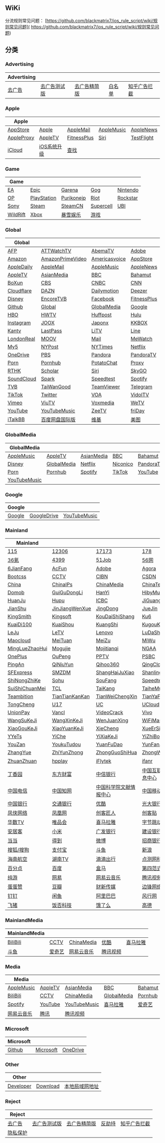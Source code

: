 ## WiKi
分流规则常见问题： [https://github.com/blackmatrix7/ios_rule_script/wiki/规则常见问题]( https://github.com/blackmatrix7/ios_rule_script/wiki/规则常见问题)
## 分类

### Advertising
|Advertising|  |  |  |  |
| ---- | ---- | ---- | ---- | ---- |
|[去广告](https://github.com/blackmatrix7/ios_rule_script/tree/master/rule/Clash/去广告) |[去广告测试版](https://github.com/blackmatrix7/ios_rule_script/tree/master/rule/Clash/去广告测试版) |[去广告精简版](https://github.com/blackmatrix7/ios_rule_script/tree/master/rule/Clash/去广告精简版) |[白名单](https://github.com/blackmatrix7/ios_rule_script/tree/master/rule/Clash/白名单) |[知乎广告拦截](https://github.com/blackmatrix7/ios_rule_script/tree/master/rule/Clash/知乎广告拦截) |

### Apple
|Apple|  |  |  |  |
| ---- | ---- | ---- | ---- | ---- |
|[AppStore](https://github.com/blackmatrix7/ios_rule_script/tree/master/rule/Clash/AppStore) |[Apple](https://github.com/blackmatrix7/ios_rule_script/tree/master/rule/Clash/Apple) |[AppleMail](https://github.com/blackmatrix7/ios_rule_script/tree/master/rule/Clash/AppleMail) |[AppleMusic](https://github.com/blackmatrix7/ios_rule_script/tree/master/rule/Clash/AppleMusic) |[AppleNews](https://github.com/blackmatrix7/ios_rule_script/tree/master/rule/Clash/AppleNews) ||||
|[AppleProxy](https://github.com/blackmatrix7/ios_rule_script/tree/master/rule/Clash/AppleProxy) |[AppleTV](https://github.com/blackmatrix7/ios_rule_script/tree/master/rule/Clash/AppleTV) |[FitnessPlus](https://github.com/blackmatrix7/ios_rule_script/tree/master/rule/Clash/FitnessPlus) |[Siri](https://github.com/blackmatrix7/ios_rule_script/tree/master/rule/Clash/Siri) |[TestFlight](https://github.com/blackmatrix7/ios_rule_script/tree/master/rule/Clash/TestFlight) |||
|[iCloud](https://github.com/blackmatrix7/ios_rule_script/tree/master/rule/Clash/iCloud) |[iOS系统升级](https://github.com/blackmatrix7/ios_rule_script/tree/master/rule/Clash/iOS系统升级) |[查找](https://github.com/blackmatrix7/ios_rule_script/tree/master/rule/Clash/查找) ||

### Game
|Game|  |  |  |  |
| ---- | ---- | ---- | ---- | ---- |
|[EA](https://github.com/blackmatrix7/ios_rule_script/tree/master/rule/Clash/EA) |[Epic](https://github.com/blackmatrix7/ios_rule_script/tree/master/rule/Clash/Epic) |[Garena](https://github.com/blackmatrix7/ios_rule_script/tree/master/rule/Clash/Garena) |[Gog](https://github.com/blackmatrix7/ios_rule_script/tree/master/rule/Clash/Gog) |[Nintendo](https://github.com/blackmatrix7/ios_rule_script/tree/master/rule/Clash/Nintendo) ||||
|[OP](https://github.com/blackmatrix7/ios_rule_script/tree/master/rule/Clash/OP) |[PlayStation](https://github.com/blackmatrix7/ios_rule_script/tree/master/rule/Clash/PlayStation) |[Purikonejp](https://github.com/blackmatrix7/ios_rule_script/tree/master/rule/Clash/Purikonejp) |[Riot](https://github.com/blackmatrix7/ios_rule_script/tree/master/rule/Clash/Riot) |[Rockstar](https://github.com/blackmatrix7/ios_rule_script/tree/master/rule/Clash/Rockstar) |||
|[Sony](https://github.com/blackmatrix7/ios_rule_script/tree/master/rule/Clash/Sony) |[Steam](https://github.com/blackmatrix7/ios_rule_script/tree/master/rule/Clash/Steam) |[SteamCN](https://github.com/blackmatrix7/ios_rule_script/tree/master/rule/Clash/SteamCN) |[Supercell](https://github.com/blackmatrix7/ios_rule_script/tree/master/rule/Clash/Supercell) |[UBI](https://github.com/blackmatrix7/ios_rule_script/tree/master/rule/Clash/UBI) ||
|[WildRift](https://github.com/blackmatrix7/ios_rule_script/tree/master/rule/Clash/WildRift) |[Xbox](https://github.com/blackmatrix7/ios_rule_script/tree/master/rule/Clash/Xbox) |[暴雪娱乐](https://github.com/blackmatrix7/ios_rule_script/tree/master/rule/Clash/暴雪娱乐) |[游戏](https://github.com/blackmatrix7/ios_rule_script/tree/master/rule/Clash/游戏) |

### Global
|Global|  |  |  |  |
| ---- | ---- | ---- | ---- | ---- |
|[AFP](https://github.com/blackmatrix7/ios_rule_script/tree/master/rule/Clash/AFP) |[ATTWatchTV](https://github.com/blackmatrix7/ios_rule_script/tree/master/rule/Clash/ATTWatchTV) |[AbemaTV](https://github.com/blackmatrix7/ios_rule_script/tree/master/rule/Clash/AbemaTV) |[Adobe](https://github.com/blackmatrix7/ios_rule_script/tree/master/rule/Clash/Adobe) |[All4](https://github.com/blackmatrix7/ios_rule_script/tree/master/rule/Clash/All4) ||||
|[Amazon](https://github.com/blackmatrix7/ios_rule_script/tree/master/rule/Clash/Amazon) |[AmazonPrimeVideo](https://github.com/blackmatrix7/ios_rule_script/tree/master/rule/Clash/AmazonPrimeVideo) |[Americasvoice](https://github.com/blackmatrix7/ios_rule_script/tree/master/rule/Clash/Americasvoice) |[AppStore](https://github.com/blackmatrix7/ios_rule_script/tree/master/rule/Clash/AppStore) |[Apple](https://github.com/blackmatrix7/ios_rule_script/tree/master/rule/Clash/Apple) |||
|[AppleDaily](https://github.com/blackmatrix7/ios_rule_script/tree/master/rule/Clash/AppleDaily) |[AppleMail](https://github.com/blackmatrix7/ios_rule_script/tree/master/rule/Clash/AppleMail) |[AppleMusic](https://github.com/blackmatrix7/ios_rule_script/tree/master/rule/Clash/AppleMusic) |[AppleNews](https://github.com/blackmatrix7/ios_rule_script/tree/master/rule/Clash/AppleNews) |[AppleProxy](https://github.com/blackmatrix7/ios_rule_script/tree/master/rule/Clash/AppleProxy) ||
|[AppleTV](https://github.com/blackmatrix7/ios_rule_script/tree/master/rule/Clash/AppleTV) |[AsianMedia](https://github.com/blackmatrix7/ios_rule_script/tree/master/rule/Clash/AsianMedia) |[BBC](https://github.com/blackmatrix7/ios_rule_script/tree/master/rule/Clash/BBC) |[Bahamut](https://github.com/blackmatrix7/ios_rule_script/tree/master/rule/Clash/Bahamut) |[BlackList](https://github.com/blackmatrix7/ios_rule_script/tree/master/rule/Clash/BlackList) |
|[BoXun](https://github.com/blackmatrix7/ios_rule_script/tree/master/rule/Clash/BoXun) |[CBS](https://github.com/blackmatrix7/ios_rule_script/tree/master/rule/Clash/CBS) |[CNBC](https://github.com/blackmatrix7/ios_rule_script/tree/master/rule/Clash/CNBC) |[CNN](https://github.com/blackmatrix7/ios_rule_script/tree/master/rule/Clash/CNN) |[CableTV](https://github.com/blackmatrix7/ios_rule_script/tree/master/rule/Clash/CableTV) |
|[Cloudflare](https://github.com/blackmatrix7/ios_rule_script/tree/master/rule/Clash/Cloudflare) |[DAZN](https://github.com/blackmatrix7/ios_rule_script/tree/master/rule/Clash/DAZN) |[Dailymotion](https://github.com/blackmatrix7/ios_rule_script/tree/master/rule/Clash/Dailymotion) |[Deezer](https://github.com/blackmatrix7/ios_rule_script/tree/master/rule/Clash/Deezer) |[Discord](https://github.com/blackmatrix7/ios_rule_script/tree/master/rule/Clash/Discord) |
|[Disney](https://github.com/blackmatrix7/ios_rule_script/tree/master/rule/Clash/Disney) |[EncoreTVB](https://github.com/blackmatrix7/ios_rule_script/tree/master/rule/Clash/EncoreTVB) |[Facebook](https://github.com/blackmatrix7/ios_rule_script/tree/master/rule/Clash/Facebook) |[FitnessPlus](https://github.com/blackmatrix7/ios_rule_script/tree/master/rule/Clash/FitnessPlus) |[Fox](https://github.com/blackmatrix7/ios_rule_script/tree/master/rule/Clash/Fox) |
|[Github](https://github.com/blackmatrix7/ios_rule_script/tree/master/rule/Clash/Github) |[Global](https://github.com/blackmatrix7/ios_rule_script/tree/master/rule/Clash/Global) |[GlobalMedia](https://github.com/blackmatrix7/ios_rule_script/tree/master/rule/Clash/GlobalMedia) |[Google](https://github.com/blackmatrix7/ios_rule_script/tree/master/rule/Clash/Google) |[GoogleDrive](https://github.com/blackmatrix7/ios_rule_script/tree/master/rule/Clash/GoogleDrive) |
|[HBO](https://github.com/blackmatrix7/ios_rule_script/tree/master/rule/Clash/HBO) |[HWTV](https://github.com/blackmatrix7/ios_rule_script/tree/master/rule/Clash/HWTV) |[Huffpost](https://github.com/blackmatrix7/ios_rule_script/tree/master/rule/Clash/Huffpost) |[Hulu](https://github.com/blackmatrix7/ios_rule_script/tree/master/rule/Clash/Hulu) |[ITV](https://github.com/blackmatrix7/ios_rule_script/tree/master/rule/Clash/ITV) |
|[Instagram](https://github.com/blackmatrix7/ios_rule_script/tree/master/rule/Clash/Instagram) |[JOOX](https://github.com/blackmatrix7/ios_rule_script/tree/master/rule/Clash/JOOX) |[Japonx](https://github.com/blackmatrix7/ios_rule_script/tree/master/rule/Clash/Japonx) |[KKBOX](https://github.com/blackmatrix7/ios_rule_script/tree/master/rule/Clash/KKBOX) |[KakaoTalk](https://github.com/blackmatrix7/ios_rule_script/tree/master/rule/Clash/KakaoTalk) |
|[Kantv](https://github.com/blackmatrix7/ios_rule_script/tree/master/rule/Clash/Kantv) |[LastPass](https://github.com/blackmatrix7/ios_rule_script/tree/master/rule/Clash/LastPass) |[LiTV](https://github.com/blackmatrix7/ios_rule_script/tree/master/rule/Clash/LiTV) |[Line](https://github.com/blackmatrix7/ios_rule_script/tree/master/rule/Clash/Line) |[LineTV](https://github.com/blackmatrix7/ios_rule_script/tree/master/rule/Clash/LineTV) |
|[LondonReal](https://github.com/blackmatrix7/ios_rule_script/tree/master/rule/Clash/LondonReal) |[MOOV](https://github.com/blackmatrix7/ios_rule_script/tree/master/rule/Clash/MOOV) |[Mail](https://github.com/blackmatrix7/ios_rule_script/tree/master/rule/Clash/Mail) |[MeWatch](https://github.com/blackmatrix7/ios_rule_script/tree/master/rule/Clash/MeWatch) |[Microsoft](https://github.com/blackmatrix7/ios_rule_script/tree/master/rule/Clash/Microsoft) |
|[My5](https://github.com/blackmatrix7/ios_rule_script/tree/master/rule/Clash/My5) |[NYPost](https://github.com/blackmatrix7/ios_rule_script/tree/master/rule/Clash/NYPost) |[NYTimes](https://github.com/blackmatrix7/ios_rule_script/tree/master/rule/Clash/NYTimes) |[Netflix](https://github.com/blackmatrix7/ios_rule_script/tree/master/rule/Clash/Netflix) |[Nikkei](https://github.com/blackmatrix7/ios_rule_script/tree/master/rule/Clash/Nikkei) |
|[OneDrive](https://github.com/blackmatrix7/ios_rule_script/tree/master/rule/Clash/OneDrive) |[PBS](https://github.com/blackmatrix7/ios_rule_script/tree/master/rule/Clash/PBS) |[Pandora](https://github.com/blackmatrix7/ios_rule_script/tree/master/rule/Clash/Pandora) |[PandoraTV](https://github.com/blackmatrix7/ios_rule_script/tree/master/rule/Clash/PandoraTV) |[PayPal](https://github.com/blackmatrix7/ios_rule_script/tree/master/rule/Clash/PayPal) |
|[Porn](https://github.com/blackmatrix7/ios_rule_script/tree/master/rule/Clash/Porn) |[Pornhub](https://github.com/blackmatrix7/ios_rule_script/tree/master/rule/Clash/Pornhub) |[PotatoChat](https://github.com/blackmatrix7/ios_rule_script/tree/master/rule/Clash/PotatoChat) |[Proxy](https://github.com/blackmatrix7/ios_rule_script/tree/master/rule/Clash/Proxy) |[Qobuz](https://github.com/blackmatrix7/ios_rule_script/tree/master/rule/Clash/Qobuz) |
|[RTHK](https://github.com/blackmatrix7/ios_rule_script/tree/master/rule/Clash/RTHK) |[Scholar](https://github.com/blackmatrix7/ios_rule_script/tree/master/rule/Clash/Scholar) |[Siri](https://github.com/blackmatrix7/ios_rule_script/tree/master/rule/Clash/Siri) |[SkyGO](https://github.com/blackmatrix7/ios_rule_script/tree/master/rule/Clash/SkyGO) |[Sony](https://github.com/blackmatrix7/ios_rule_script/tree/master/rule/Clash/Sony) |
|[SoundCloud](https://github.com/blackmatrix7/ios_rule_script/tree/master/rule/Clash/SoundCloud) |[Spark](https://github.com/blackmatrix7/ios_rule_script/tree/master/rule/Clash/Spark) |[Speedtest](https://github.com/blackmatrix7/ios_rule_script/tree/master/rule/Clash/Speedtest) |[Spotify](https://github.com/blackmatrix7/ios_rule_script/tree/master/rule/Clash/Spotify) |[TIDAL](https://github.com/blackmatrix7/ios_rule_script/tree/master/rule/Clash/TIDAL) |
|[TVB](https://github.com/blackmatrix7/ios_rule_script/tree/master/rule/Clash/TVB) |[TaiWanGood](https://github.com/blackmatrix7/ios_rule_script/tree/master/rule/Clash/TaiWanGood) |[TeamViewer](https://github.com/blackmatrix7/ios_rule_script/tree/master/rule/Clash/TeamViewer) |[Telegram](https://github.com/blackmatrix7/ios_rule_script/tree/master/rule/Clash/Telegram) |[TestFlight](https://github.com/blackmatrix7/ios_rule_script/tree/master/rule/Clash/TestFlight) |
|[TikTok](https://github.com/blackmatrix7/ios_rule_script/tree/master/rule/Clash/TikTok) |[Twitter](https://github.com/blackmatrix7/ios_rule_script/tree/master/rule/Clash/Twitter) |[VOA](https://github.com/blackmatrix7/ios_rule_script/tree/master/rule/Clash/VOA) |[VidolTV](https://github.com/blackmatrix7/ios_rule_script/tree/master/rule/Clash/VidolTV) |[Viki](https://github.com/blackmatrix7/ios_rule_script/tree/master/rule/Clash/Viki) |
|[Vimeo](https://github.com/blackmatrix7/ios_rule_script/tree/master/rule/Clash/Vimeo) |[ViuTV](https://github.com/blackmatrix7/ios_rule_script/tree/master/rule/Clash/ViuTV) |[Voxmedia](https://github.com/blackmatrix7/ios_rule_script/tree/master/rule/Clash/Voxmedia) |[WeTV](https://github.com/blackmatrix7/ios_rule_script/tree/master/rule/Clash/WeTV) |[Whatsapp](https://github.com/blackmatrix7/ios_rule_script/tree/master/rule/Clash/Whatsapp) |
|[YouTube](https://github.com/blackmatrix7/ios_rule_script/tree/master/rule/Clash/YouTube) |[YouTubeMusic](https://github.com/blackmatrix7/ios_rule_script/tree/master/rule/Clash/YouTubeMusic) |[ZeeTV](https://github.com/blackmatrix7/ios_rule_script/tree/master/rule/Clash/ZeeTV) |[friDay](https://github.com/blackmatrix7/ios_rule_script/tree/master/rule/Clash/friDay) |[iCloud](https://github.com/blackmatrix7/ios_rule_script/tree/master/rule/Clash/iCloud) |
|[iTalkBB](https://github.com/blackmatrix7/ios_rule_script/tree/master/rule/Clash/iTalkBB) |[百度网盘国际版](https://github.com/blackmatrix7/ios_rule_script/tree/master/rule/Clash/百度网盘国际版) |[维基](https://github.com/blackmatrix7/ios_rule_script/tree/master/rule/Clash/维基) |[美图](https://github.com/blackmatrix7/ios_rule_script/tree/master/rule/Clash/美图) |

### GlobalMedia
|GlobalMedia|  |  |  |  |
| ---- | ---- | ---- | ---- | ---- |
|[AppleMusic](https://github.com/blackmatrix7/ios_rule_script/tree/master/rule/Clash/AppleMusic) |[AppleTV](https://github.com/blackmatrix7/ios_rule_script/tree/master/rule/Clash/AppleTV) |[AsianMedia](https://github.com/blackmatrix7/ios_rule_script/tree/master/rule/Clash/AsianMedia) |[BBC](https://github.com/blackmatrix7/ios_rule_script/tree/master/rule/Clash/BBC) |[Bahamut](https://github.com/blackmatrix7/ios_rule_script/tree/master/rule/Clash/Bahamut) ||||
|[Disney](https://github.com/blackmatrix7/ios_rule_script/tree/master/rule/Clash/Disney) |[GlobalMedia](https://github.com/blackmatrix7/ios_rule_script/tree/master/rule/Clash/GlobalMedia) |[Netflix](https://github.com/blackmatrix7/ios_rule_script/tree/master/rule/Clash/Netflix) |[Niconico](https://github.com/blackmatrix7/ios_rule_script/tree/master/rule/Clash/Niconico) |[PandoraTV](https://github.com/blackmatrix7/ios_rule_script/tree/master/rule/Clash/PandoraTV) |||
|[Porn](https://github.com/blackmatrix7/ios_rule_script/tree/master/rule/Clash/Porn) |[Pornhub](https://github.com/blackmatrix7/ios_rule_script/tree/master/rule/Clash/Pornhub) |[Spotify](https://github.com/blackmatrix7/ios_rule_script/tree/master/rule/Clash/Spotify) |[TikTok](https://github.com/blackmatrix7/ios_rule_script/tree/master/rule/Clash/TikTok) |[YouTube](https://github.com/blackmatrix7/ios_rule_script/tree/master/rule/Clash/YouTube) ||
|[YouTubeMusic](https://github.com/blackmatrix7/ios_rule_script/tree/master/rule/Clash/YouTubeMusic) |

### Google
|Google|  |  |
| ---- | ---- | ---- |
|[Google](https://github.com/blackmatrix7/ios_rule_script/tree/master/rule/Clash/Google) |[GoogleDrive](https://github.com/blackmatrix7/ios_rule_script/tree/master/rule/Clash/GoogleDrive) |[YouTubeMusic](https://github.com/blackmatrix7/ios_rule_script/tree/master/rule/Clash/YouTubeMusic) |

### Mainland
|Mainland|  |  |  |  |
| ---- | ---- | ---- | ---- | ---- |
|[115](https://github.com/blackmatrix7/ios_rule_script/tree/master/rule/Clash/115) |[12306](https://github.com/blackmatrix7/ios_rule_script/tree/master/rule/Clash/12306) |[17173](https://github.com/blackmatrix7/ios_rule_script/tree/master/rule/Clash/17173) |[178](https://github.com/blackmatrix7/ios_rule_script/tree/master/rule/Clash/178) |[360](https://github.com/blackmatrix7/ios_rule_script/tree/master/rule/Clash/360) ||||
|[36氪](https://github.com/blackmatrix7/ios_rule_script/tree/master/rule/Clash/36氪) |[4399](https://github.com/blackmatrix7/ios_rule_script/tree/master/rule/Clash/4399) |[51Job](https://github.com/blackmatrix7/ios_rule_script/tree/master/rule/Clash/51Job) |[56网](https://github.com/blackmatrix7/ios_rule_script/tree/master/rule/Clash/56网) |[58同城](https://github.com/blackmatrix7/ios_rule_script/tree/master/rule/Clash/58同城) |||
|[6JianFang](https://github.com/blackmatrix7/ios_rule_script/tree/master/rule/Clash/6JianFang) |[AcFun](https://github.com/blackmatrix7/ios_rule_script/tree/master/rule/Clash/AcFun) |[Adobe](https://github.com/blackmatrix7/ios_rule_script/tree/master/rule/Clash/Adobe) |[Agora](https://github.com/blackmatrix7/ios_rule_script/tree/master/rule/Clash/Agora) |[BiliBili](https://github.com/blackmatrix7/ios_rule_script/tree/master/rule/Clash/BiliBili) ||
|[Bootcss](https://github.com/blackmatrix7/ios_rule_script/tree/master/rule/Clash/Bootcss) |[CCTV](https://github.com/blackmatrix7/ios_rule_script/tree/master/rule/Clash/CCTV) |[CIBN](https://github.com/blackmatrix7/ios_rule_script/tree/master/rule/Clash/CIBN) |[CSDN](https://github.com/blackmatrix7/ios_rule_script/tree/master/rule/Clash/CSDN) |[Camera360](https://github.com/blackmatrix7/ios_rule_script/tree/master/rule/Clash/Camera360) |
|[China](https://github.com/blackmatrix7/ios_rule_script/tree/master/rule/Clash/China) |[ChinaIPs](https://github.com/blackmatrix7/ios_rule_script/tree/master/rule/Clash/ChinaIPs) |[ChinaMedia](https://github.com/blackmatrix7/ios_rule_script/tree/master/rule/Clash/ChinaMedia) |[ChinaTest](https://github.com/blackmatrix7/ios_rule_script/tree/master/rule/Clash/ChinaTest) |[Deepin](https://github.com/blackmatrix7/ios_rule_script/tree/master/rule/Clash/Deepin) |
|[Domob](https://github.com/blackmatrix7/ios_rule_script/tree/master/rule/Clash/Domob) |[GuiGuDongLi](https://github.com/blackmatrix7/ios_rule_script/tree/master/rule/Clash/GuiGuDongLi) |[HanYi](https://github.com/blackmatrix7/ios_rule_script/tree/master/rule/Clash/HanYi) |[HibyMusic](https://github.com/blackmatrix7/ios_rule_script/tree/master/rule/Clash/HibyMusic) |[HuYa](https://github.com/blackmatrix7/ios_rule_script/tree/master/rule/Clash/HuYa) |
|[HuanJu](https://github.com/blackmatrix7/ios_rule_script/tree/master/rule/Clash/HuanJu) |[Hupu](https://github.com/blackmatrix7/ios_rule_script/tree/master/rule/Clash/Hupu) |[ICBC](https://github.com/blackmatrix7/ios_rule_script/tree/master/rule/Clash/ICBC) |[JiGuangTuiSong](https://github.com/blackmatrix7/ios_rule_script/tree/master/rule/Clash/JiGuangTuiSong) |[JianGuoYun](https://github.com/blackmatrix7/ios_rule_script/tree/master/rule/Clash/JianGuoYun) |
|[JianShu](https://github.com/blackmatrix7/ios_rule_script/tree/master/rule/Clash/JianShu) |[JinJiangWenXue](https://github.com/blackmatrix7/ios_rule_script/tree/master/rule/Clash/JinJiangWenXue) |[JingDong](https://github.com/blackmatrix7/ios_rule_script/tree/master/rule/Clash/JingDong) |[JueJin](https://github.com/blackmatrix7/ios_rule_script/tree/master/rule/Clash/JueJin) |[Keep](https://github.com/blackmatrix7/ios_rule_script/tree/master/rule/Clash/Keep) |
|[KingSmith](https://github.com/blackmatrix7/ios_rule_script/tree/master/rule/Clash/KingSmith) |[Kingsoft](https://github.com/blackmatrix7/ios_rule_script/tree/master/rule/Clash/Kingsoft) |[KouDaiShiShang](https://github.com/blackmatrix7/ios_rule_script/tree/master/rule/Clash/KouDaiShiShang) |[Ku6](https://github.com/blackmatrix7/ios_rule_script/tree/master/rule/Clash/Ku6) |[KuKeMusic](https://github.com/blackmatrix7/ios_rule_script/tree/master/rule/Clash/KuKeMusic) |
|[KuaiDi100](https://github.com/blackmatrix7/ios_rule_script/tree/master/rule/Clash/KuaiDi100) |[KuaiShou](https://github.com/blackmatrix7/ios_rule_script/tree/master/rule/Clash/KuaiShou) |[KuangShi](https://github.com/blackmatrix7/ios_rule_script/tree/master/rule/Clash/KuangShi) |[KugouKuwo](https://github.com/blackmatrix7/ios_rule_script/tree/master/rule/Clash/KugouKuwo) |[LanZouYun](https://github.com/blackmatrix7/ios_rule_script/tree/master/rule/Clash/LanZouYun) |
|[LeJu](https://github.com/blackmatrix7/ios_rule_script/tree/master/rule/Clash/LeJu) |[LeTV](https://github.com/blackmatrix7/ios_rule_script/tree/master/rule/Clash/LeTV) |[Lenovo](https://github.com/blackmatrix7/ios_rule_script/tree/master/rule/Clash/Lenovo) |[LuDaShi](https://github.com/blackmatrix7/ios_rule_script/tree/master/rule/Clash/LuDaShi) |[LvMiLianChuang](https://github.com/blackmatrix7/ios_rule_script/tree/master/rule/Clash/LvMiLianChuang) |
|[Maocloud](https://github.com/blackmatrix7/ios_rule_script/tree/master/rule/Clash/Maocloud) |[MeiTuan](https://github.com/blackmatrix7/ios_rule_script/tree/master/rule/Clash/MeiTuan) |[MeiZu](https://github.com/blackmatrix7/ios_rule_script/tree/master/rule/Clash/MeiZu) |[MiWu](https://github.com/blackmatrix7/ios_rule_script/tree/master/rule/Clash/MiWu) |[Migu](https://github.com/blackmatrix7/ios_rule_script/tree/master/rule/Clash/Migu) |
|[MingLueZhaoHui](https://github.com/blackmatrix7/ios_rule_script/tree/master/rule/Clash/MingLueZhaoHui) |[Mogujie](https://github.com/blackmatrix7/ios_rule_script/tree/master/rule/Clash/Mogujie) |[Mojitianqi](https://github.com/blackmatrix7/ios_rule_script/tree/master/rule/Clash/Mojitianqi) |[NGAA](https://github.com/blackmatrix7/ios_rule_script/tree/master/rule/Clash/NGAA) |[OPPO](https://github.com/blackmatrix7/ios_rule_script/tree/master/rule/Clash/OPPO) |
|[OnePlus](https://github.com/blackmatrix7/ios_rule_script/tree/master/rule/Clash/OnePlus) |[OuPeng](https://github.com/blackmatrix7/ios_rule_script/tree/master/rule/Clash/OuPeng) |[PPTV](https://github.com/blackmatrix7/ios_rule_script/tree/master/rule/Clash/PPTV) |[PSBC](https://github.com/blackmatrix7/ios_rule_script/tree/master/rule/Clash/PSBC) |[PayPal](https://github.com/blackmatrix7/ios_rule_script/tree/master/rule/Clash/PayPal) |
|[PingAn](https://github.com/blackmatrix7/ios_rule_script/tree/master/rule/Clash/PingAn) |[QiNiuYun](https://github.com/blackmatrix7/ios_rule_script/tree/master/rule/Clash/QiNiuYun) |[Qihoo360](https://github.com/blackmatrix7/ios_rule_script/tree/master/rule/Clash/Qihoo360) |[QingCloud](https://github.com/blackmatrix7/ios_rule_script/tree/master/rule/Clash/QingCloud) |[RuanMei](https://github.com/blackmatrix7/ios_rule_script/tree/master/rule/Clash/RuanMei) |
|[SFExpress](https://github.com/blackmatrix7/ios_rule_script/tree/master/rule/Clash/SFExpress) |[SMZDM](https://github.com/blackmatrix7/ios_rule_script/tree/master/rule/Clash/SMZDM) |[ShangHaiJuXiao](https://github.com/blackmatrix7/ios_rule_script/tree/master/rule/Clash/ShangHaiJuXiao) |[Shanling](https://github.com/blackmatrix7/ios_rule_script/tree/master/rule/Clash/Shanling) |[ShenMa](https://github.com/blackmatrix7/ios_rule_script/tree/master/rule/Clash/ShenMa) |
|[ShiNongZhiKe](https://github.com/blackmatrix7/ios_rule_script/tree/master/rule/Clash/ShiNongZhiKe) |[Sohu](https://github.com/blackmatrix7/ios_rule_script/tree/master/rule/Clash/Sohu) |[SouFang](https://github.com/blackmatrix7/ios_rule_script/tree/master/rule/Clash/SouFang) |[Speedtest](https://github.com/blackmatrix7/ios_rule_script/tree/master/rule/Clash/Speedtest) |[SuNing](https://github.com/blackmatrix7/ios_rule_script/tree/master/rule/Clash/SuNing) |
|[SuiShiChuanMei](https://github.com/blackmatrix7/ios_rule_script/tree/master/rule/Clash/SuiShiChuanMei) |[TCL](https://github.com/blackmatrix7/ios_rule_script/tree/master/rule/Clash/TCL) |[TaiKang](https://github.com/blackmatrix7/ios_rule_script/tree/master/rule/Clash/TaiKang) |[TaiheMusic](https://github.com/blackmatrix7/ios_rule_script/tree/master/rule/Clash/TaiheMusic) |[TeamViewer](https://github.com/blackmatrix7/ios_rule_script/tree/master/rule/Clash/TeamViewer) |
|[Teambition](https://github.com/blackmatrix7/ios_rule_script/tree/master/rule/Clash/Teambition) |[TianTianKanKan](https://github.com/blackmatrix7/ios_rule_script/tree/master/rule/Clash/TianTianKanKan) |[TianWeiChengXin](https://github.com/blackmatrix7/ios_rule_script/tree/master/rule/Clash/TianWeiChengXin) |[TianYaForum](https://github.com/blackmatrix7/ios_rule_script/tree/master/rule/Clash/TianYaForum) |[TigerFintech](https://github.com/blackmatrix7/ios_rule_script/tree/master/rule/Clash/TigerFintech) |
|[TongCheng](https://github.com/blackmatrix7/ios_rule_script/tree/master/rule/Clash/TongCheng) |[U17](https://github.com/blackmatrix7/ios_rule_script/tree/master/rule/Clash/U17) |[UC](https://github.com/blackmatrix7/ios_rule_script/tree/master/rule/Clash/UC) |[UCloud](https://github.com/blackmatrix7/ios_rule_script/tree/master/rule/Clash/UCloud) |[UPYun](https://github.com/blackmatrix7/ios_rule_script/tree/master/rule/Clash/UPYun) |
|[UnionPay](https://github.com/blackmatrix7/ios_rule_script/tree/master/rule/Clash/UnionPay) |[Vancl](https://github.com/blackmatrix7/ios_rule_script/tree/master/rule/Clash/Vancl) |[VideoCrack](https://github.com/blackmatrix7/ios_rule_script/tree/master/rule/Clash/VideoCrack) |[Vivo](https://github.com/blackmatrix7/ios_rule_script/tree/master/rule/Clash/Vivo) |[WanMeiShiJie](https://github.com/blackmatrix7/ios_rule_script/tree/master/rule/Clash/WanMeiShiJie) |
|[WangSuKeJi](https://github.com/blackmatrix7/ios_rule_script/tree/master/rule/Clash/WangSuKeJi) |[WangXinKeJi](https://github.com/blackmatrix7/ios_rule_script/tree/master/rule/Clash/WangXinKeJi) |[WenJuanXing](https://github.com/blackmatrix7/ios_rule_script/tree/master/rule/Clash/WenJuanXing) |[WiFiMaster](https://github.com/blackmatrix7/ios_rule_script/tree/master/rule/Clash/WiFiMaster) |[XiamiMusic](https://github.com/blackmatrix7/ios_rule_script/tree/master/rule/Clash/XiamiMusic) |
|[XiaoGouKeJi](https://github.com/blackmatrix7/ios_rule_script/tree/master/rule/Clash/XiaoGouKeJi) |[XiaoYuanKeJi](https://github.com/blackmatrix7/ios_rule_script/tree/master/rule/Clash/XiaoYuanKeJi) |[XieCheng](https://github.com/blackmatrix7/ios_rule_script/tree/master/rule/Clash/XieCheng) |[XueErSi](https://github.com/blackmatrix7/ios_rule_script/tree/master/rule/Clash/XueErSi) |[XueQiu](https://github.com/blackmatrix7/ios_rule_script/tree/master/rule/Clash/XueQiu) |
|[YYeTs](https://github.com/blackmatrix7/ios_rule_script/tree/master/rule/Clash/YYeTs) |[YiChe](https://github.com/blackmatrix7/ios_rule_script/tree/master/rule/Clash/YiChe) |[YiXiaKeJi](https://github.com/blackmatrix7/ios_rule_script/tree/master/rule/Clash/YiXiaKeJi) |[YiZhiBo](https://github.com/blackmatrix7/ios_rule_script/tree/master/rule/Clash/YiZhiBo) |[YouMengChuangXiang](https://github.com/blackmatrix7/ios_rule_script/tree/master/rule/Clash/YouMengChuangXiang) |
|[YouZan](https://github.com/blackmatrix7/ios_rule_script/tree/master/rule/Clash/YouZan) |[YoukuTudou](https://github.com/blackmatrix7/ios_rule_script/tree/master/rule/Clash/YoukuTudou) |[YuanFuDao](https://github.com/blackmatrix7/ios_rule_script/tree/master/rule/Clash/YuanFuDao) |[YunFanJiaSu](https://github.com/blackmatrix7/ios_rule_script/tree/master/rule/Clash/YunFanJiaSu) |[ZDNS](https://github.com/blackmatrix7/ios_rule_script/tree/master/rule/Clash/ZDNS) |
|[ZhangYue](https://github.com/blackmatrix7/ios_rule_script/tree/master/rule/Clash/ZhangYue) |[ZhiYunZhong](https://github.com/blackmatrix7/ios_rule_script/tree/master/rule/Clash/ZhiYunZhong) |[ZhongGuoShiHua](https://github.com/blackmatrix7/ios_rule_script/tree/master/rule/Clash/ZhongGuoShiHua) |[ZhongWeiShiJi](https://github.com/blackmatrix7/ios_rule_script/tree/master/rule/Clash/ZhongWeiShiJi) |[ZhongYuanYiShang](https://github.com/blackmatrix7/ios_rule_script/tree/master/rule/Clash/ZhongYuanYiShang) |
|[ZhuanZhuan](https://github.com/blackmatrix7/ios_rule_script/tree/master/rule/Clash/ZhuanZhuan) |[hpplay](https://github.com/blackmatrix7/ios_rule_script/tree/master/rule/Clash/hpplay) |[iFlytek](https://github.com/blackmatrix7/ios_rule_script/tree/master/rule/Clash/iFlytek) |[ifanr](https://github.com/blackmatrix7/ios_rule_script/tree/master/rule/Clash/ifanr) |[一起作业](https://github.com/blackmatrix7/ios_rule_script/tree/master/rule/Clash/一起作业) |
|[丁香园](https://github.com/blackmatrix7/ios_rule_script/tree/master/rule/Clash/丁香园) |[东方财富](https://github.com/blackmatrix7/ios_rule_script/tree/master/rule/Clash/东方财富) |[中信银行](https://github.com/blackmatrix7/ios_rule_script/tree/master/rule/Clash/中信银行) |[中国互联网络信息中心](https://github.com/blackmatrix7/ios_rule_script/tree/master/rule/Clash/中国互联网络信息中心) |[中国新闻网](https://github.com/blackmatrix7/ios_rule_script/tree/master/rule/Clash/中国新闻网) |
|[中国电信](https://github.com/blackmatrix7/ios_rule_script/tree/master/rule/Clash/中国电信) |[中国知网](https://github.com/blackmatrix7/ios_rule_script/tree/master/rule/Clash/中国知网) |[中国科学院文献情报中心](https://github.com/blackmatrix7/ios_rule_script/tree/master/rule/Clash/中国科学院文献情报中心) |[中国移动](https://github.com/blackmatrix7/ios_rule_script/tree/master/rule/Clash/中国移动) |[中国联通](https://github.com/blackmatrix7/ios_rule_script/tree/master/rule/Clash/中国联通) |
|[中国银行](https://github.com/blackmatrix7/ios_rule_script/tree/master/rule/Clash/中国银行) |[交通银行](https://github.com/blackmatrix7/ios_rule_script/tree/master/rule/Clash/交通银行) |[优酷](https://github.com/blackmatrix7/ios_rule_script/tree/master/rule/Clash/优酷) |[光大银行](https://github.com/blackmatrix7/ios_rule_script/tree/master/rule/Clash/光大银行) |[农业银行](https://github.com/blackmatrix7/ios_rule_script/tree/master/rule/Clash/农业银行) |
|[凤侠网络](https://github.com/blackmatrix7/ios_rule_script/tree/master/rule/Clash/凤侠网络) |[凤凰网](https://github.com/blackmatrix7/ios_rule_script/tree/master/rule/Clash/凤凰网) |[创客匠人](https://github.com/blackmatrix7/ios_rule_script/tree/master/rule/Clash/创客匠人) |[创客贴](https://github.com/blackmatrix7/ios_rule_script/tree/master/rule/Clash/创客贴) |[华为](https://github.com/blackmatrix7/ios_rule_script/tree/master/rule/Clash/华为) |
|[华数TV](https://github.com/blackmatrix7/ios_rule_script/tree/master/rule/Clash/华数TV) |[唯品会](https://github.com/blackmatrix7/ios_rule_script/tree/master/rule/Clash/唯品会) |[喜马拉雅](https://github.com/blackmatrix7/ios_rule_script/tree/master/rule/Clash/喜马拉雅) |[字节跳动](https://github.com/blackmatrix7/ios_rule_script/tree/master/rule/Clash/字节跳动) |[安天科技](https://github.com/blackmatrix7/ios_rule_script/tree/master/rule/Clash/安天科技) |
|[安居客](https://github.com/blackmatrix7/ios_rule_script/tree/master/rule/Clash/安居客) |[小米](https://github.com/blackmatrix7/ios_rule_script/tree/master/rule/Clash/小米) |[广发银行](https://github.com/blackmatrix7/ios_rule_script/tree/master/rule/Clash/广发银行) |[建设银行](https://github.com/blackmatrix7/ios_rule_script/tree/master/rule/Clash/建设银行) |[弹弹Play](https://github.com/blackmatrix7/ios_rule_script/tree/master/rule/Clash/弹弹Play) |
|[当当](https://github.com/blackmatrix7/ios_rule_script/tree/master/rule/Clash/当当) |[得到](https://github.com/blackmatrix7/ios_rule_script/tree/master/rule/Clash/得到) |[微博](https://github.com/blackmatrix7/ios_rule_script/tree/master/rule/Clash/微博) |[招商银行](https://github.com/blackmatrix7/ios_rule_script/tree/master/rule/Clash/招商银行) |[拼多多](https://github.com/blackmatrix7/ios_rule_script/tree/master/rule/Clash/拼多多) |
|[搜狐/搜狗](https://github.com/blackmatrix7/ios_rule_script/tree/master/rule/Clash/搜狐/搜狗) |[支付宝](https://github.com/blackmatrix7/ios_rule_script/tree/master/rule/Clash/支付宝) |[斗鱼](https://github.com/blackmatrix7/ios_rule_script/tree/master/rule/Clash/斗鱼) |[新浪](https://github.com/blackmatrix7/ios_rule_script/tree/master/rule/Clash/新浪) |[暴风影音](https://github.com/blackmatrix7/ios_rule_script/tree/master/rule/Clash/暴风影音) |
|[海南航空](https://github.com/blackmatrix7/ios_rule_script/tree/master/rule/Clash/海南航空) |[湖南TV](https://github.com/blackmatrix7/ios_rule_script/tree/master/rule/Clash/湖南TV) |[滴滴出行](https://github.com/blackmatrix7/ios_rule_script/tree/master/rule/Clash/滴滴出行) |[点测网科](https://github.com/blackmatrix7/ios_rule_script/tree/master/rule/Clash/点测网科) |[爱奇艺](https://github.com/blackmatrix7/ios_rule_script/tree/master/rule/Clash/爱奇艺) |
|[百分点](https://github.com/blackmatrix7/ios_rule_script/tree/master/rule/Clash/百分点) |[百度](https://github.com/blackmatrix7/ios_rule_script/tree/master/rule/Clash/百度) |[盒马](https://github.com/blackmatrix7/ios_rule_script/tree/master/rule/Clash/盒马) |[第四范式](https://github.com/blackmatrix7/ios_rule_script/tree/master/rule/Clash/第四范式) |[红马传媒(大麦网)](https://github.com/blackmatrix7/ios_rule_script/tree/master/rule/Clash/红马传媒(大麦网)) |
|[纯游](https://github.com/blackmatrix7/ios_rule_script/tree/master/rule/Clash/纯游) |[网易](https://github.com/blackmatrix7/ios_rule_script/tree/master/rule/Clash/网易) |[网易云音乐](https://github.com/blackmatrix7/ios_rule_script/tree/master/rule/Clash/网易云音乐) |[腾讯视频](https://github.com/blackmatrix7/ios_rule_script/tree/master/rule/Clash/腾讯视频) |[菜鸟裹裹](https://github.com/blackmatrix7/ios_rule_script/tree/master/rule/Clash/菜鸟裹裹) |
|[蛋蛋赞](https://github.com/blackmatrix7/ios_rule_script/tree/master/rule/Clash/蛋蛋赞) |[豆瓣](https://github.com/blackmatrix7/ios_rule_script/tree/master/rule/Clash/豆瓣) |[财新传媒](https://github.com/blackmatrix7/ios_rule_script/tree/master/rule/Clash/财新传媒) |[边锋网络](https://github.com/blackmatrix7/ios_rule_script/tree/master/rule/Clash/边锋网络) |[迅雷](https://github.com/blackmatrix7/ios_rule_script/tree/master/rule/Clash/迅雷) |
|[钉钉](https://github.com/blackmatrix7/ios_rule_script/tree/master/rule/Clash/钉钉) |[闲鱼](https://github.com/blackmatrix7/ios_rule_script/tree/master/rule/Clash/闲鱼) |[阿里巴巴](https://github.com/blackmatrix7/ios_rule_script/tree/master/rule/Clash/阿里巴巴) |[风行网](https://github.com/blackmatrix7/ios_rule_script/tree/master/rule/Clash/风行网) |[飞傲](https://github.com/blackmatrix7/ios_rule_script/tree/master/rule/Clash/飞傲) |
|[飞猪](https://github.com/blackmatrix7/ios_rule_script/tree/master/rule/Clash/飞猪) |[饭否科技](https://github.com/blackmatrix7/ios_rule_script/tree/master/rule/Clash/饭否科技) |[饿了么](https://github.com/blackmatrix7/ios_rule_script/tree/master/rule/Clash/饿了么) |[高德](https://github.com/blackmatrix7/ios_rule_script/tree/master/rule/Clash/高德) |

### MainlandMedia
|MainlandMedia|  |  |  |  |
| ---- | ---- | ---- | ---- | ---- |
|[BiliBili](https://github.com/blackmatrix7/ios_rule_script/tree/master/rule/Clash/BiliBili) |[CCTV](https://github.com/blackmatrix7/ios_rule_script/tree/master/rule/Clash/CCTV) |[ChinaMedia](https://github.com/blackmatrix7/ios_rule_script/tree/master/rule/Clash/ChinaMedia) |[优酷](https://github.com/blackmatrix7/ios_rule_script/tree/master/rule/Clash/优酷) |[喜马拉雅](https://github.com/blackmatrix7/ios_rule_script/tree/master/rule/Clash/喜马拉雅) ||||
|[斗鱼](https://github.com/blackmatrix7/ios_rule_script/tree/master/rule/Clash/斗鱼) |[爱奇艺](https://github.com/blackmatrix7/ios_rule_script/tree/master/rule/Clash/爱奇艺) |[网易云音乐](https://github.com/blackmatrix7/ios_rule_script/tree/master/rule/Clash/网易云音乐) |[腾讯视频](https://github.com/blackmatrix7/ios_rule_script/tree/master/rule/Clash/腾讯视频) |||

### Media
|Media|  |  |  |  |
| ---- | ---- | ---- | ---- | ---- |
|[AppleMusic](https://github.com/blackmatrix7/ios_rule_script/tree/master/rule/Clash/AppleMusic) |[AppleTV](https://github.com/blackmatrix7/ios_rule_script/tree/master/rule/Clash/AppleTV) |[AsianMedia](https://github.com/blackmatrix7/ios_rule_script/tree/master/rule/Clash/AsianMedia) |[BBC](https://github.com/blackmatrix7/ios_rule_script/tree/master/rule/Clash/BBC) |[Bahamut](https://github.com/blackmatrix7/ios_rule_script/tree/master/rule/Clash/Bahamut) ||||
|[BiliBili](https://github.com/blackmatrix7/ios_rule_script/tree/master/rule/Clash/BiliBili) |[CCTV](https://github.com/blackmatrix7/ios_rule_script/tree/master/rule/Clash/CCTV) |[ChinaMedia](https://github.com/blackmatrix7/ios_rule_script/tree/master/rule/Clash/ChinaMedia) |[GlobalMedia](https://github.com/blackmatrix7/ios_rule_script/tree/master/rule/Clash/GlobalMedia) |[Pornhub](https://github.com/blackmatrix7/ios_rule_script/tree/master/rule/Clash/Pornhub) |||
|[Spotify](https://github.com/blackmatrix7/ios_rule_script/tree/master/rule/Clash/Spotify) |[YouTube](https://github.com/blackmatrix7/ios_rule_script/tree/master/rule/Clash/YouTube) |[YouTubeMusic](https://github.com/blackmatrix7/ios_rule_script/tree/master/rule/Clash/YouTubeMusic) |[喜马拉雅](https://github.com/blackmatrix7/ios_rule_script/tree/master/rule/Clash/喜马拉雅) |[爱奇艺](https://github.com/blackmatrix7/ios_rule_script/tree/master/rule/Clash/爱奇艺) ||
|[网易云音乐](https://github.com/blackmatrix7/ios_rule_script/tree/master/rule/Clash/网易云音乐) |[腾讯](https://github.com/blackmatrix7/ios_rule_script/tree/master/rule/Clash/腾讯) |[腾讯视频](https://github.com/blackmatrix7/ios_rule_script/tree/master/rule/Clash/腾讯视频) |

### Microsoft
|Microsoft|  |  |
| ---- | ---- | ---- |
|[Github](https://github.com/blackmatrix7/ios_rule_script/tree/master/rule/Clash/Github) |[Microsoft](https://github.com/blackmatrix7/ios_rule_script/tree/master/rule/Clash/Microsoft) |[OneDrive](https://github.com/blackmatrix7/ios_rule_script/tree/master/rule/Clash/OneDrive) |

### Other
|Other|  |  |
| ---- | ---- | ---- |
|[Developer](https://github.com/blackmatrix7/ios_rule_script/tree/master/rule/Clash/Developer) |[Download](https://github.com/blackmatrix7/ios_rule_script/tree/master/rule/Clash/Download) |[本地局域网地址](https://github.com/blackmatrix7/ios_rule_script/tree/master/rule/Clash/本地局域网地址) |

### Reject
|Reject|  |  |  |  |
| ---- | ---- | ---- | ---- | ---- |
|[去广告](https://github.com/blackmatrix7/ios_rule_script/tree/master/rule/Clash/去广告) |[去广告测试版](https://github.com/blackmatrix7/ios_rule_script/tree/master/rule/Clash/去广告测试版) |[去广告精简版](https://github.com/blackmatrix7/ios_rule_script/tree/master/rule/Clash/去广告精简版) |[反劫持](https://github.com/blackmatrix7/ios_rule_script/tree/master/rule/Clash/反劫持) |[知乎广告拦截](https://github.com/blackmatrix7/ios_rule_script/tree/master/rule/Clash/知乎广告拦截) ||||
|[隐私保护](https://github.com/blackmatrix7/ios_rule_script/tree/master/rule/Clash/隐私保护) |||
